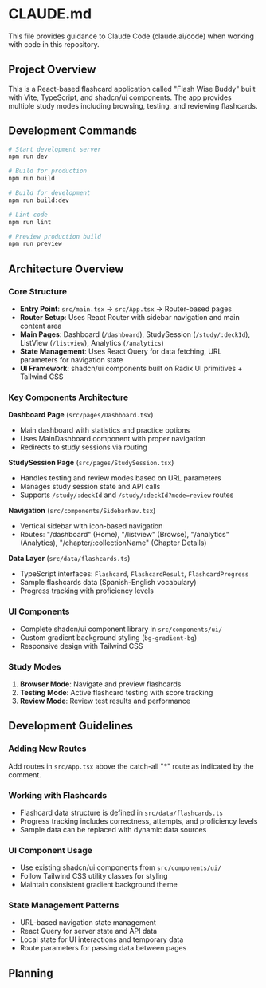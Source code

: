 # CLAUDE.md

This file provides guidance to Claude Code (claude.ai/code) when working with code in this repository.

## Project Overview

This is a React-based flashcard application called "Flash Wise Buddy" built with Vite, TypeScript, and shadcn/ui components. The app provides multiple study modes including browsing, testing, and reviewing flashcards.

## Development Commands

```bash
# Start development server
npm run dev

# Build for production
npm run build

# Build for development
npm run build:dev

# Lint code
npm run lint

# Preview production build
npm run preview
```

## Architecture Overview

### Core Structure
- **Entry Point**: `src/main.tsx` → `src/App.tsx` → Router-based pages
- **Router Setup**: Uses React Router with sidebar navigation and main content area
- **Main Pages**: Dashboard (`/dashboard`), StudySession (`/study/:deckId`), ListView (`/listview`), Analytics (`/analytics`)
- **State Management**: Uses React Query for data fetching, URL parameters for navigation state
- **UI Framework**: shadcn/ui components built on Radix UI primitives + Tailwind CSS

### Key Components Architecture

**Dashboard Page** (`src/pages/Dashboard.tsx`)
- Main dashboard with statistics and practice options
- Uses MainDashboard component with proper navigation
- Redirects to study sessions via routing

**StudySession Page** (`src/pages/StudySession.tsx`)
- Handles testing and review modes based on URL parameters
- Manages study session state and API calls
- Supports `/study/:deckId` and `/study/:deckId?mode=review` routes

**Navigation** (`src/components/SidebarNav.tsx`)
- Vertical sidebar with icon-based navigation  
- Routes: "/dashboard" (Home), "/listview" (Browse), "/analytics" (Analytics), "/chapter/:collectionName" (Chapter Details)

**Data Layer** (`src/data/flashcards.ts`)
- TypeScript interfaces: `Flashcard`, `FlashcardResult`, `FlashcardProgress`
- Sample flashcards data (Spanish-English vocabulary)
- Progress tracking with proficiency levels

### UI Components
- Complete shadcn/ui component library in `src/components/ui/`
- Custom gradient background styling (`bg-gradient-bg`)
- Responsive design with Tailwind CSS

### Study Modes
1. **Browser Mode**: Navigate and preview flashcards
2. **Testing Mode**: Active flashcard testing with score tracking
3. **Review Mode**: Review test results and performance

## Development Guidelines

### Adding New Routes
Add routes in `src/App.tsx` above the catch-all "*" route as indicated by the comment.

### Working with Flashcards
- Flashcard data structure is defined in `src/data/flashcards.ts`
- Progress tracking includes correctness, attempts, and proficiency levels
- Sample data can be replaced with dynamic data sources

### UI Component Usage
- Use existing shadcn/ui components from `src/components/ui/`
- Follow Tailwind CSS utility classes for styling
- Maintain consistent gradient background theme

### State Management Patterns
- URL-based navigation state management
- React Query for server state and API data
- Local state for UI interactions and temporary data
- Route parameters for passing data between pages

## Planning 

